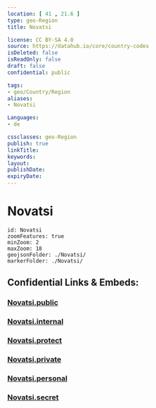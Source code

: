 ```yaml
---
location: [ 41 , 21.6 ] 
type: geo-Region
title: Novatsi

license: CC BY-SA 4.0
source: https://datahub.io/core/country-codes
isDeleted: false
isReadOnly: false
draft: false
confidential: public

tags:
- geo/Country/Region
aliases:
- Novatsi

Languages:
- de

cssclasses: geo-Region
publish: true
linkTitle: 
keywords: 
layout: 
publishDate: 
expiryDate: 
---
```


# Novatsi

```leaflet
id: Novatsi
zoomFeatures: true 
minZoom: 2 
maxZoom: 18
geojsonFolder: ./Novatsi/
markerFolder: ./Novatsi/
```


## Confidential Links & Embeds: 

### [Novatsi.public](/_public/\Earth\Continent\Europe\Europe~South\Macedonia~North\Municipalities~MacedoniaNovatsi.public.md) 

### [Novatsi.internal](/_internal/\Earth\Continent\Europe\Europe~South\Macedonia~North\Municipalities~MacedoniaNovatsi.internal.md) 

### [Novatsi.protect](/_protect/\Earth\Continent\Europe\Europe~South\Macedonia~North\Municipalities~MacedoniaNovatsi.protect.md) 

### [Novatsi.private](/_private/\Earth\Continent\Europe\Europe~South\Macedonia~North\Municipalities~MacedoniaNovatsi.private.md) 

### [Novatsi.personal](/_personal/\Earth\Continent\Europe\Europe~South\Macedonia~North\Municipalities~MacedoniaNovatsi.personal.md) 

### [Novatsi.secret](/_secret/\Earth\Continent\Europe\Europe~South\Macedonia~North\Municipalities~MacedoniaNovatsi.secret.md)

